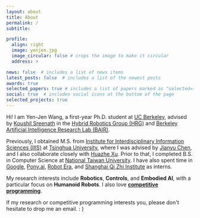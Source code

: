 ```yaml
---
layout: about
title: About
permalink: /
subtitle:

profile:
  align: right
  image: yenjen.jpg
  image_circular: false # crops the image to make it circular
  address: >

news: false  # includes a list of news items
latest_posts: false  # includes a list of the newest posts
awards: true
selected_papers: true # includes a list of papers marked as "selected={true}"
social: true  # includes social icons at the bottom of the page
selected_projects: true
---
```


Hi! I am Yen-Jen Wang, a first-year Ph.D. student at [UC Berkeley](https://www.berkeley.edu), advised by [Koushil Sreenath](https://me.berkeley.edu/people/koushil-sreenath/) in the [Hybrid Robotics Group (HRG)](http://hybrid-robotics.berkeley.edu) and [Berkeley Artificial Intelligence Research Lab (BAIR)](https://bair.berkeley.edu). 

Previously, I obtained M.S. from [Institute for Interdisciplinary Information Sciences (IIIS)](https://iiis.tsinghua.edu.cn/en/) at [Tsinghua University](https://www.tsinghua.edu.cn/en/), where I was advised by [Jianyu Chen](http://people.iiis.tsinghua.edu.cn/~jychen/), and I also collaborate closely with [Huazhe Xu](http://hxu.rocks/). Prior to that, I completed B.S. in Computer Science at [National Taiwan University](https://www.ntu.edu.tw/english/). I have also spent time in [Google](https://www.google.com), [Pony.ai](https://www.pony.ai), [Robot Era](https://x.com/roboterax), and [Shanghai Qi Zhi Institute](https://sqz.ac.cn/en) as interns.

My research interests include **Robotics**, **Controls**, and **Embodied AI**, with a particular focus on **Humanoid Robots**. I also love [**competitive programming**](https://en.wikipedia.org/wiki/Competitive_programming).

If my research or competitive programming interests you, please don't hesitate to drop me an email. : )
